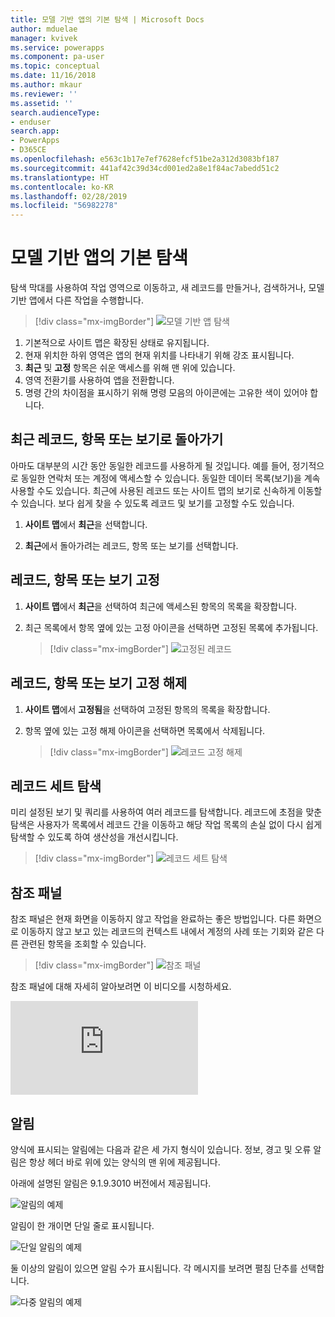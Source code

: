 ```yaml
---
title: 모델 기반 앱의 기본 탐색 | Microsoft Docs
author: mduelae
manager: kvivek
ms.service: powerapps
ms.component: pa-user
ms.topic: conceptual
ms.date: 11/16/2018
ms.author: mkaur
ms.reviewer: ''
ms.assetid: ''
search.audienceType:
- enduser
search.app:
- PowerApps
- D365CE
ms.openlocfilehash: e563c1b17e7ef7628efcf51be2a312d3083bf187
ms.sourcegitcommit: 441af42c39d34cd001ed2a8e1f84ac7abedd51c2
ms.translationtype: HT
ms.contentlocale: ko-KR
ms.lasthandoff: 02/28/2019
ms.locfileid: "56982278"
---
```

#  <a name="basic-navigation-in-a-model-driven-app"></a>모델 기반 앱의 기본 탐색 

탐색 막대를 사용하여 작업 영역으로 이동하고, 새 레코드를 만들거나, 검색하거나, 모델 기반 앱에서 다른 작업을 수행합니다.

> [!div class="mx-imgBorder"]
> ![모델 기반 앱 탐색](media/nav.png "모델 기반 앱 탐색")

1. 기본적으로 사이트 맵은 확장된 상태로 유지됩니다.
2. 현재 위치한 하위 영역은 앱의 현재 위치를 나타내기 위해 강조 표시됩니다.
3. **최근** 및 **고정** 항목은 쉬운 액세스를 위해 맨 위에 있습니다. 
4. 영역 전환기를 사용하여 앱을 전환합니다.
5. 명령 간의 차이점을 표시하기 위해 명령 모음의 아이콘에는 고유한 색이 있어야 합니다.
  
## <a name="get-back-to-recent-records-items-or-view"></a>최근 레코드, 항목 또는 보기로 돌아가기
아마도 대부분의 시간 동안 동일한 레코드를 사용하게 될 것입니다. 예를 들어, 정기적으로 동일한 연락처 또는 계정에 액세스할 수 있습니다. 동일한 데이터 목록(보기)을 계속 사용할 수도 있습니다. 최근에 사용된 레코드 또는 사이트 맵의 보기로 신속하게 이동할 수 있습니다. 보다 쉽게 찾을 수 있도록 레코드 및 보기를 고정할 수도 있습니다. 
  
1. **사이트 맵**에서 **최근**을 선택합니다.
  
2. **최근**에서 돌아가려는 레코드, 항목 또는 보기를 선택합니다. 

## <a name="pin-records-items-or-view"></a>레코드, 항목 또는 보기 고정

1. **사이트 맵**에서 **최근**을 선택하여 최근에 액세스된 항목의 목록을 확장합니다.
2. 최근 목록에서 항목 옆에 있는 고정 아이콘을 선택하면 고정된 목록에 추가됩니다.

   > [!div class="mx-imgBorder"]
   > ![고정된 레코드](media/pinnedrecords.png "고정된 레코드")

## <a name="unpin-records-items-or-view"></a>레코드, 항목 또는 보기 고정 해제

1. **사이트 맵**에서 **고정됨**을 선택하여 고정된 항목의 목록을 확장합니다.
2. 항목 옆에 있는 고정 해제 아이콘을 선택하면 목록에서 삭제됩니다.  

   > [!div class="mx-imgBorder"]
   > ![레코드 고정 해제](media/unpinnedrecords.png "레코드 고정 해제")

## <a name="record-set-navigation"></a>레코드 세트 탐색 
미리 설정된 보기 및 쿼리를 사용하여 여러 레코드를 탐색합니다. 레코드에 초점을 맞춘 탐색은 사용자가 목록에서 레코드 간을 이동하고 해당 작업 목록의 손실 없이 다시 쉽게 탐색할 수 있도록 하여 생산성을 개선시킵니다.

> [!div class="mx-imgBorder"]
> ![레코드 세트 탐색](media/recordset.png "레코드 세트 탐색")

## <a name="reference-panel"></a>참조 패널
참조 패널은 현재 화면을 이동하지 않고 작업을 완료하는 좋은 방법입니다. 다른 화면으로 이동하지 않고 보고 있는 레코드의 컨텍스트 내에서 계정의 사례 또는 기회와 같은 다른 관련된 항목을 조회할 수 있습니다.

> [!div class="mx-imgBorder"]
> ![참조 패널](media/reference-panel.png "참조 패널")

 참조 패널에 대해 자세히 알아보려면 이 비디오를 시청하세요.

<div class="embeddedvideo"><iframe src="https://www.microsoft.com/en-us/videoplayer/embed/d8224c3f-6e20-4b8e-9d0d-b0f5602c7708" frameborder="0" allowfullscreen=""></iframe></div>

## <a name="notifications"></a>알림 

양식에 표시되는 알림에는 다음과 같은 세 가지 형식이 있습니다. 정보, 경고 및 오류 알림은 항상 헤더 바로 위에 있는 양식의 맨 위에 제공됩니다.

아래에 설명된 알림은 9.1.9.3010 버전에서 제공됩니다.

![알림의 예제](media/notifications.png "알림의 예제")

알림이 한 개이면 단일 줄로 표시됩니다.

![단일 알림의 예제](media/single_notification.png "단일 알림의 예제")

둘 이상의 알림이 있으면 알림 수가 표시됩니다. 각 메시지를 보려면 펼침 단추를 선택합니다.

![다중 알림의 예제](media/multiple_notification.png "다중 알림의 예제")



